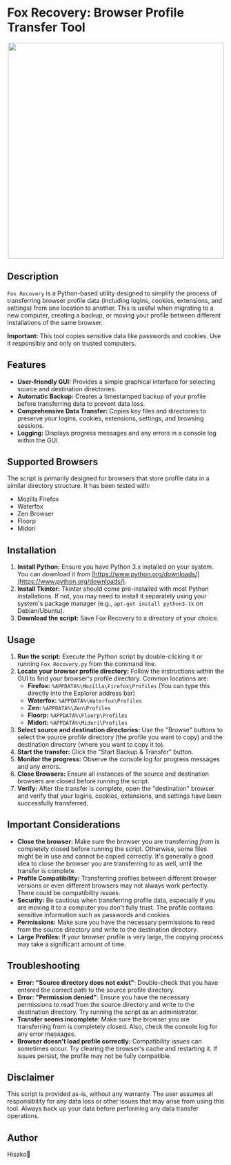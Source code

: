 # Fox Recovery: Browser Profile Transfer Tool

<p align="center">
<img src="https://i.pinimg.com/736x/88/68/b1/8868b1df06256cb30c96648503380d4d.jpg", width="500", height="500">
</p>


## Description

`Fox Recovery` is a Python-based utility designed to simplify the process of transferring browser profile data (including logins, cookies, extensions, and settings) from one location to another. This is useful when migrating to a new computer, creating a backup, or moving your profile between different installations of the same browser.

**Important:** This tool copies sensitive data like passwords and cookies. Use it responsibly and only on trusted computers.

## Features

*   **User-friendly GUI:**  Provides a simple graphical interface for selecting source and destination directories.
*   **Automatic Backup:** Creates a timestamped backup of your profile before transferring data to prevent data loss.
*   **Comprehensive Data Transfer:** Copies key files and directories to preserve your logins, cookies, extensions, settings, and browsing sessions.
*   **Logging:** Displays progress messages and any errors in a console log within the GUI.

## Supported Browsers

The script is primarily designed for browsers that store profile data in a similar directory structure. It has been tested with:

*   Mozilla Firefox
*   Waterfox
*   Zen Browser
*   Floorp
*   Midori

## Installation

1.  **Install Python:** Ensure you have Python 3.x installed on your system.  You can download it from [https://www.python.org/downloads/](https://www.python.org/downloads/).
2.  **Install Tkinter:** Tkinter should come pre-installed with most Python installations. If not, you may need to install it separately using your system's package manager (e.g., `apt-get install python3-tk` on Debian/Ubuntu).
3.  **Download the script:** Save Fox Recovery to a directory of your choice.

## Usage

1.  **Run the script:** Execute the Python script by double-clicking it or running `Fox Recovery.py` from the command line.
2.  **Locate your browser profile directory:**  Follow the instructions within the GUI to find your browser's profile directory.  Common locations are:
    *   **Firefox:** `%APPDATA%\Mozilla\Firefox\Profiles` (You can type this directly into the Explorer address bar)
    *   **Waterfox:** `%APPDATA%\Waterfox\Profiles`
    *   **Zen:** `%APPDATA%\Zen\Profiles`
    *   **Floorp:** `%APPDATA%\Floorp\Profiles`
    *   **Midori:** `%APPDATA%\Midori\Profiles`
3.  **Select source and destination directories:**  Use the "Browse" buttons to select the source profile directory (the profile you want to copy) and the destination directory (where you want to copy it to).
4.  **Start the transfer:** Click the "Start Backup & Transfer" button.
5.  **Monitor the progress:**  Observe the console log for progress messages and any errors.
6.  **Close Browsers:** Ensure all instances of the source and destination browsers are closed before running the script.
7.  **Verify:** After the transfer is complete, open the "destination" browser and verify that your logins, cookies, extensions, and settings have been successfully transferred.

## Important Considerations

*   **Close the browser:** Make sure the browser you are transferring *from* is completely closed before running the script. Otherwise, some files might be in use and cannot be copied correctly. It's generally a good idea to close the browser you are transferring *to* as well, until the transfer is complete.
*   **Profile Compatibility:** Transferring profiles between different browser versions or even different browsers may not always work perfectly. There could be compatibility issues.
*   **Security:** Be cautious when transferring profile data, especially if you are moving it to a computer you don't fully trust. The profile contains sensitive information such as passwords and cookies.
*   **Permissions:** Make sure you have the necessary permissions to read from the source directory and write to the destination directory.
*   **Large Profiles:** If your browser profile is very large, the copying process may take a significant amount of time.

## Troubleshooting

*   **Error: "Source directory does not exist"**: Double-check that you have entered the correct path to the source profile directory.
*   **Error: "Permission denied"**: Ensure you have the necessary permissions to read from the source directory and write to the destination directory.  Try running the script as an administrator.
*   **Transfer seems incomplete**: Make sure the browser you are transferring from is completely closed.  Also, check the console log for any error messages.
*   **Browser doesn't load profile correctly:** Compatibility issues can sometimes occur. Try clearing the browser's cache and restarting it. If issues persist, the profile may not be fully compatible.

## Disclaimer

This script is provided as-is, without any warranty. The user assumes all responsibility for any data loss or other issues that may arise from using this tool.  Always back up your data before performing any data transfer operations.

## Author

Hisako🎀

